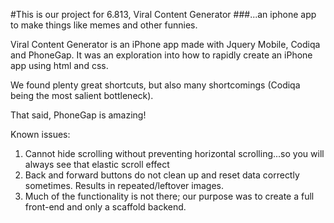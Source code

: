#This is our project for 6.813, Viral Content Generator
###...an iphone app to make things like memes and other funnies.


Viral Content Generator is an iPhone app made with Jquery Mobile, Codiqa and PhoneGap.
It was an exploration into how to rapidly create an iPhone app using html and css.

We found plenty great shortcuts, but also many shortcomings (Codiqa being the most salient bottleneck).

That said, PhoneGap is amazing!

Known issues:
1. Cannot hide scrolling without preventing horizontal scrolling...so you will always see that elastic scroll effect
2. Back and forward buttons do not clean up and reset data correctly sometimes. Results in repeated/leftover images.
3. Much of the functionality is not there; our purpose was to create a full front-end and only a scaffold backend.

